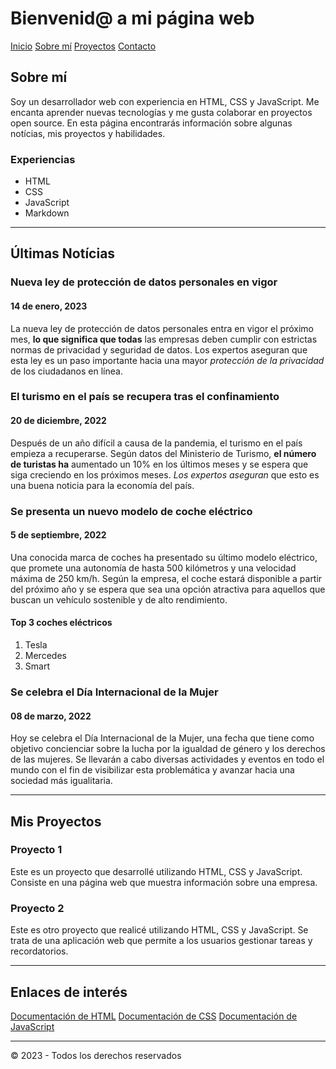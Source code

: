 # Bienvenid@ a mi página web

<nav>

  [Inicio](./inicio.html)
  [Sobre mí](./about.html)
  [Proyectos](./proyectos.html)
  [Contacto](./contacto.html)

</nav>

## Sobre mí

Soy un desarrollador web con experiencia en HTML, CSS y JavaScript. Me encanta aprender nuevas tecnologías y me gusta colaborar en proyectos open source. En esta página encontrarás información sobre algunas notícias, mis proyectos y habilidades.

### Experiencias

* HTML
* CSS
* JavaScript
* Markdown

---

## Últimas Notícias



<article>

  ### Nueva ley de protección de datos personales en vigor
  #### 14 de enero, 2023
  La nueva ley de protección de datos personales entra en vigor el próximo mes, **lo que significa que todas** las empresas deben cumplir con estrictas normas de privacidad y seguridad de datos. Los expertos aseguran que esta ley es un paso importante hacia una mayor *protección de la privacidad* de los ciudadanos en línea.
  
</article>

### El turismo en el país se recupera tras el confinamiento
#### 20 de diciembre, 2022
Después de un año difícil a causa de la pandemia, el turismo en el país empieza a recuperarse. Según datos del Ministerio de Turismo, **el número de turistas ha** aumentado un 10% en los últimos meses y se espera que siga creciendo en los próximos meses. *Los expertos aseguran* que esto es una buena noticia para la economía del país.


### Se presenta un nuevo modelo de coche eléctrico
#### 5 de septiembre, 2022
Una conocida marca de coches ha presentado su último modelo eléctrico, que promete una autonomía de hasta 500 kilómetros y una velocidad máxima de 250 km/h. Según la empresa, el coche estará disponible a partir del próximo año y se espera que sea una opción atractiva para aquellos que buscan un vehículo sostenible y de alto rendimiento.

#### Top 3 coches eléctricos
1. Tesla
2. Mercedes
3. Smart


### Se celebra el Día Internacional de la Mujer
#### 08 de marzo, 2022
Hoy se celebra el Día Internacional de la Mujer, una fecha que tiene como objetivo concienciar sobre la lucha por la igualdad de género y los derechos de las mujeres. Se llevarán a cabo diversas actividades y eventos en todo el mundo con el fin de visibilizar esta problemática y avanzar hacia una sociedad más igualitaria.


---

## Mis Proyectos

### Proyecto 1
Este es un proyecto que desarrollé utilizando HTML, CSS y JavaScript. Consiste en una página web que muestra información sobre una empresa.

### Proyecto 2
Este es otro proyecto que realicé utilizando HTML, CSS y JavaScript. Se trata de una aplicación web que permite a los usuarios gestionar tareas y recordatorios.


---


## Enlaces de interés

[Documentación de HTML](https://docu/html)
[Documentación de CSS](https://docu/css)
[Documentación de JavaScript](https://docu/js)

---

<footer>&copy; 2023 - Todos los derechos reservados</footer>
